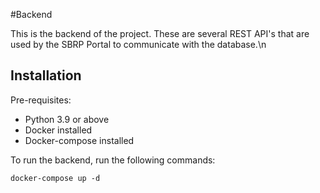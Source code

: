 #Backend 

This is the backend of the project. These are several REST API's that are used by the SBRP Portal to communicate with the database.\n

## Installation
Pre-requisites:
- Python 3.9 or above
- Docker installed
- Docker-compose installed

To run the backend, run the following commands:
```
docker-compose up -d
```
